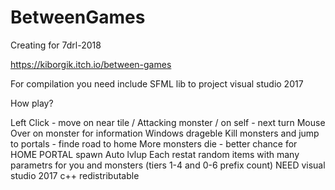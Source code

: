 # BetweenGames
Creating for 7drl-2018

https://kiborgik.itch.io/between-games

For compilation you need include SFML lib to project
visual studio 2017

How play?

Left Click - move on near tile / Attacking monster / on self - next turn
Mouse Over on monster for information
Windows drageble
Kill monsters and jump to portals - finde road to home
More monsters die - better chance for HOME PORTAL spawn
Auto lvlup
Each restat random items with many parametrs for you and monsters (tiers 1-4 and 0-6 prefix count)
NEED visual studio 2017 c++ redistributable

